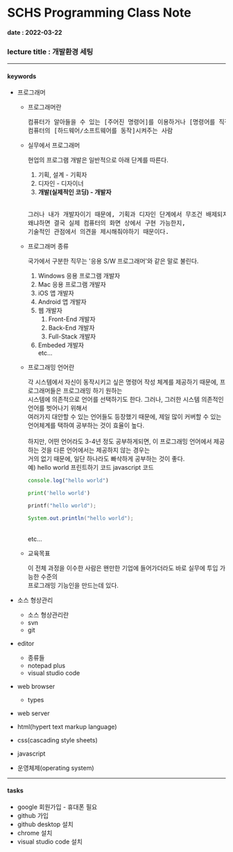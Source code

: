 # SCHS Programming Class Note
#### date : 2022-03-22
### lecture title : 개발환경 세팅
* * *


#### keywords
* 프로그래머
    - 프로그래머란

        <pre>컴퓨터가 알아들을 수 있는 [주어진 명령어]를 이용하거나 [명령어를 직접 만들어] 원하는 요구사항에 맞춰<br/>컴퓨터의 [하드웨어/소프트웨어를 동작]시켜주는 사람</pre>

    - 실무에서 프로그래머

        현업의 프로그램 개발은 일반적으로 아래 단계를 따른다.
        1. 기획, 설계 - 기획자
        2. 디자인 - 디자이너
        3. **개발(실제적인 코딩) - 개발자**   
        <br/>
        <pre>그러나 내가 개발자이기 때문에, 기획과 디자인 단계에서 무조건 배제되지는 않는다.<br/>왜냐하면 결국 실제 컴퓨터의 화면 상에서 구현 가능한지,<br/>기술적인 관점에서 의견을 제시해줘야하기 때문이다.</pre>

    - 프로그래머 종류

        국가에서 구분한 직무는 '응용 S/W 프로그래머'와 같은 말로 불린다.
        1. Windows 응용 프로그램 개발자
        2. Mac 응용 프로그램 개발자
        3. iOS 앱 개발자
        4. Android 앱 개발자
        5. 웹 개발자
            1. Front-End 개발자
            2. Back-End 개발자
            3. Full-Stack 개발자   
        6. Embeded 개발자   
        etc...
    
    - 프로그래밍 언어란

        각 시스템에서 자신이 동작시키고 싶은 명령어 작성 체계를 제공하기 때문에, 프로그래머들은 프로그래밍 하기 원하는<br/>
        시스템에 의존적으로 언어를 선택하기도 한다. 그러나, 그러한 시스템 의존적인 언어를 벗어나기 위해서<br/>
        여러가지 대안할 수 있는 언어들도 등장했기 때문에, 제일 많이 커버할 수 있는 언어체계를 택하여 공부하는 것이 효율이 높다.<br/>
        <br/>
        하지만, 어떤 언어라도 3-4년 정도 공부하게되면, 이 프로그래밍 언어에서 제공하는 것을 다른 언어에서는 제공하지 않는 경우는<br/>
        거의 없기 때문에, 일단 하나라도 빠삭하게 공부하는 것이 좋다.
        <br/>
        예) hello world 프린트하기 코드
        javascript 코드
        ```javascript
        console.log("hello world")
        ```
        ```python
        print('hello world')
        ```
        ```C
        printf("hello world");
        ```
        ```java
        System.out.println("hello world");
        ```
        <br/>
        etc...

    - 교육목표
    
        이 전체 과정을 이수한 사람은 왠만한 기업에 들어가더라도 바로 실무에 투입 가능한 수준의   
        프로그래밍 기능인을 만드는데 있다.

* 소스 형상관리
    - 소스 형상관리란
    - svn
    - git

* editor
    - 종류들
    - notepad plus
    - visual studio code

* web browser
    - types

* web server

* html(hypert text markup language)
* css(cascading style sheets)
* javascript

* 운영체제(operating system)


* * *
#### tasks
* google 회원가입 - 휴대폰 필요
* github 가입
* github desktop 설치
* chrome 설치
* visual studio code 설치
